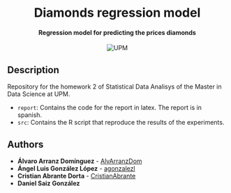 <h1 align="center">Diamonds regression model</h1>
<h4 align="center">Regression model for predicting the prices diamonds </h4>

<p align="center">
  <img alt="UPM" src="https://img.shields.io/badge/EIT%20Digital-UPM-blue?style=flat-square">
</p>

## Description

Repository for the homework 2 of Statistical Data Analisys of the Master in Data Science at UPM.

- `report`: Contains the code for the report in latex. The report is in spanish.
- `src`: Contains the R script that reproduce the results of the experiments.

## Authors

- **Álvaro Arranz Domínguez** - [AlvArranzDom](https://github.com/AlvArranzDom)
- **Ángel Luis González López** - [agonzalezl](https://github.com/agonzalezl)
- **Cristian Abrante Dorta** - [CristianAbrante](https://github.com/CristianAbrante)
- **Daniel Saiz González**
